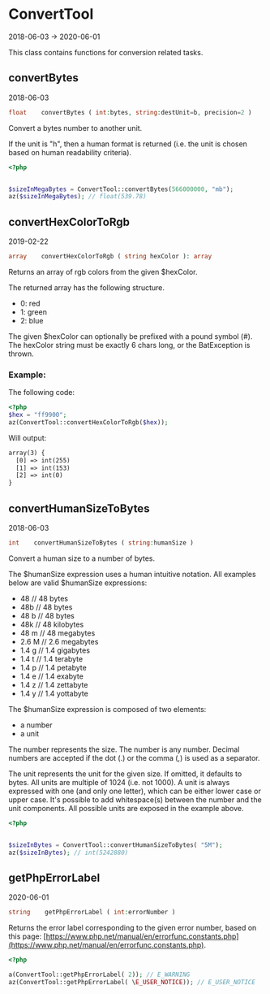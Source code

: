 ConvertTool
=====================
2018-06-03 -> 2020-06-01



This class contains functions for conversion related tasks.



convertBytes
-----------
2018-06-03


```php
float    convertBytes ( int:bytes, string:destUnit=b, precision=2 )
```

Convert a bytes number to another unit.

If the unit is "h", then a human format is returned (i.e. the unit is chosen based on
human readability criteria).



```php
<?php


$sizeInMegaBytes = ConvertTool::convertBytes(566000000, "mb");
az($sizeInMegaBytes); // float(539.78)


```




convertHexColorToRgb
-----------
2019-02-22


```php
array    convertHexColorToRgb ( string hexColor ): array
```

Returns an array of rgb colors from the given $hexColor.

The returned array has the following structure.
- 0: red
- 1: green
- 2: blue

The given $hexColor can optionally be prefixed with a pound symbol (#).
The hexColor string must be exactly 6 chars long, or the BatException is thrown.


### Example:

The following code:

```php
<?php
$hex = "ff9900";
az(ConvertTool::convertHexColorToRgb($hex));

```


Will output:

```html
array(3) {
  [0] => int(255)
  [1] => int(153)
  [2] => int(0)
}

```



convertHumanSizeToBytes
-----------
2018-06-03


```php
int    convertHumanSizeToBytes ( string:humanSize )
```

Convert a human size to a number of bytes.


The $humanSize expression uses a human intuitive notation. All examples below are valid $humanSize expressions:

- 48          // 48 bytes
- 48b         // 48 bytes
- 48 b        // 48 bytes
- 48k         // 48 kilobytes
- 48 m        // 48 megabytes
- 2.6 M       // 2.6 megabytes
- 1.4 g       // 1.4 gigabytes
- 1.4 t       // 1.4 terabyte
- 1.4 p       // 1.4 petabyte
- 1.4 e       // 1.4 exabyte
- 1.4 z       // 1.4 zettabyte
- 1.4 y       // 1.4 yottabyte


The $humanSize expression is composed of two elements:

- a number
- a unit

The number represents the size.
The number is any number. Decimal numbers are accepted if the dot (.) or the comma (,) is used as a separator.

The unit represents the unit for the given size.
If omitted, it defaults to bytes.
All units are multiple of 1024 (i.e. not 1000).
A unit is always expressed with one (and only one letter), which can be either lower case or upper case.
It's possible to add whitespace(s) between the number and the unit components.
All possible units are exposed in the example above.



```php
<?php


$sizeInBytes = ConvertTool::convertHumanSizeToBytes( "5M");
az($sizeInBytes); // int(5242880)


```



getPhpErrorLabel
----------
2020-06-01


```php
string    getPhpErrorLabel ( int:errorNumber )
```

Returns the error label corresponding to the given error number, based on this page: [https://www.php.net/manual/en/errorfunc.constants.php](https://www.php.net/manual/en/errorfunc.constants.php).
     
     

```php
<?php

a(ConvertTool::getPhpErrorLabel( 2)); // E_WARNING
az(ConvertTool::getPhpErrorLabel( \E_USER_NOTICE)); // E_USER_NOTICE

```
